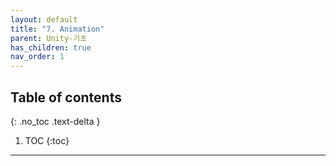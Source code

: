 ```yaml
---
layout: default
title: "7. Animation"
parent: Unity-기초
has_children: true
nav_order: 1
---
```


## Table of contents
{: .no_toc .text-delta }

1. TOC
{:toc}

---

